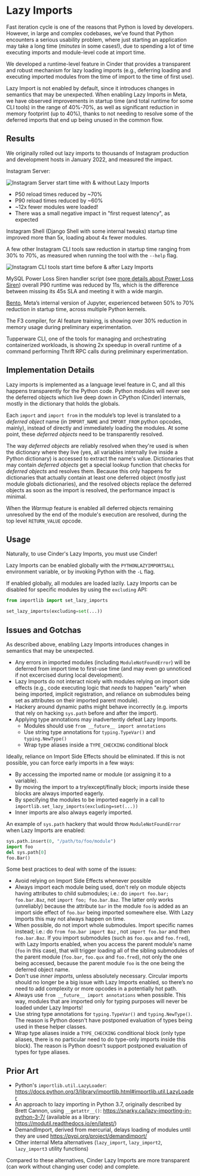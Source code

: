 # Lazy Imports

Fast iteration cycle is one of the reasons that Python is loved by developers.
However, in large and complex codebases, we’ve found that Python encounters a
serious usability problem, where just starting an application may take a long
time (*minutes* in some cases!), due to spending a lot of time executing
imports and module-level code at import time.

We developed a runtime-level feature in Cinder that provides a transparent and
robust mechanism for lazy loading imports (e.g., deferring loading and
executing imported modules from the time of import to the time of first use).

Lazy Import is not enabled by default, since it introduces changes in semantics
that may be unexpected. When enabling Lazy Imports in Meta, we have observed
improvements in startup time (and total runtime for some CLI tools) in the
range of 40%-70%, as well as significant reduction in memory footprint
(up to 40%), thanks to not needing to resolve some of the deferred imports
that end up being unused in the common flow.


## Results

We originally rolled out lazy imports to thousands of Instagram production and
development hosts in January 2022, and measured the impact.

Instagram Server:

![Instagram Server start time with & without Lazy Imports](./images/lazy_imports_ig_srv_graph.png)

- P50 reload times reduced by ~70%
- P90 reload times reduced by ~60%
- ~12x fewer modules were loaded!
- There was a small negative impact in "first request latency", as expected

Instagram Shell (Django Shell with some internal tweaks) startup time improved
more than 5x, loading about 4x fewer modules.

A few other Instagram CLI tools saw reduction in startup time ranging from 30%
to 70%, as measured when running the tool with the `--help` flag.

![Instagram CLI tools start time before & after Lazy Imports](./images/lazy_imports_cli_tools_graph.png)

MySQL Power Loss Siren handler script (see [more details about Power Loss Siren](https://engineering.fb.com/2021/12/16/data-center-engineering/power-loss-siren/))
overall P90 runtime was reduced by 11s, which is the difference between missing
its 45s SLA and meeting it with a wide margin.

[Bento](https://developers.facebook.com/blog/post/2021/09/20/eli5-bento-interactive-notebook-empowers-development-collaboration-best-practices/),
Meta’s internal version of Jupyter, experienced between 50% to 70% reduction in
startup time, across multiple Python kernels.

The F3 compiler, for AI feature training, is showing over 30% reduction in
memory usage during preliminary experimentation.

Tupperware CLI, one of the tools for managing and orchestrating containerized
workloads, is showing 2x speedup in overall runtime of a command performing
Thrift RPC calls during preliminary experimentation.


## Implementation Details

Lazy imports is implemented as a language level feature in C, and all this
happens transparently for the Python code. Python modules will never see the
deferred objects which live deep down in CPython (Cinder) internals, mostly
in the dictionary that holds the globals.

Each `import` and `import from` in the module’s top level is translated
to a *deferred object* name (in `IMPORT_NAME` and `IMPORT_FROM` python
opcodes, mainly), instead of directly and immediately loading the modules.
At some point, these *deferred objects* need to be transparently resolved.

The way *deferred objects* are reliably resolved when they're used is when the
dictionary where they live (yes, all variables internally live inside a Python
dictionary) is accessed to extract the name's value. Dictionaries that may
contain *deferred objects* get a special lookup function that checks for
*deferred objects* and resolves them. Because this only happens for
dictionaries that actually contain at least one deferred object (mostly just
module globals dictionaries), and the resolved objects replace the deferred
objects as soon as the import is resolved, the performance impact is minimal.

When the *Warmup* feature is enabled all deferred objects remaining unresolved
by the end of the module's execution are resolved, during the top level
`RETURN_VALUE` opcode.


## Usage

Naturally, to use Cinder's Lazy Imports, you must use Cinder!

Lazy Imports can be enabled globally with the `PYTHONLAZYIMPORTSALL`
environment variable, or by invoking Python with the `-L` flag.

If enabled globally, all modules are loaded lazily. Lazy Imports can be
disabled for specific modules by using the `excluding` API:

```py
from importlib import set_lazy_imports

set_lazy_imports(excluding=set(...))
```


## Issues and Gotchas

As described above, enabling Lazy Imports introduces changes in semantics that
may be unexpected.

- Any errors in imported modules (including `ModuleNotFoundError`) will be
  deferred from import time to first-use time (and may even go unnoticed if
  not excercised during local development).
- Lazy Imports do not interact nicely with modules relying on import side
  effects (e.g., code executing logic that *needs* to happen "early" when
  being imported, implicit registration, and reliance on submodules being set
  as attributes on their imported parent module).
- Hackery around dynamic paths might behave incorrectly (e.g. imports that
  rely on hacking `sys.path` before and after the import).
- Applying type annotations may inadvertently defeat Lazy Imports.
  - Modules should use `from __future__ import annotations`
  - Use string type annotations for `typing.TypeVar()` and `typing.NewType()`
  - Wrap type aliases inside a `TYPE_CHECKING` conditional block

Ideally, reliance on Import Side Effects should be eliminated. If this is not
possible, you can force early imports in a few ways:

- By accessing the imported name or module (or assigning it to a variable).
- By moving the import to a try/except/finally block;
  imports inside these blocks are always imported eagerly.
- By specifying the modules to be imported eagerly in a call to
  `importlib.set_lazy_imports(excluding=set(...))`
- Inner imports are also always eagerly imported.

An example of `sys.path` hackery that would throw `ModuleNotFoundError`
when Lazy Imports are enabled:

```py
sys.path.insert(0, "/path/to/foo/module")
import foo
del sys.path[0]
foo.Bar()
```

Some best practices to deal with some of the issues:

- Avoid relying on Import Side Effects whenever possible
- Always import each module being used, don't rely on module objects having
  attributes to child submodules; i.e.: do `import foo.bar; foo.bar.Baz`,
  not `import foo; foo.bar.Baz`. The latter only works (unreliably) because
  the attribute `bar` in the module `foo` is added as an import side effect
  of `foo.bar` being imported somewhere else. With Lazy Imports this may not
  always happen on time.
- When possible, do not import whole submodules. Import specific names instead;
  i.e.: do `from foo.bar import Baz` , not `import foo.bar` and then
  `foo.bar.Baz`. If you import submodules (such as `foo.qux` and
  `foo.fred`), with Lazy Imports enabled, when you access the parent module's
  name (`foo` in this case), that will trigger loading all of the sibling
  submodules of the parent module (`foo.bar`, `foo.qux` and `foo.fred`),
  not only the one being accessed, because the parent module `foo` is the one
  being the deferred object name.
- Don't use *inner imports*, unless absolutely necessary. Circular imports
  should no longer be a big issue with Lazy Imports enabled, so there’s no need
  to add complexity or more opcodes in a potentially hot path.
- Always use `from __future__ import annotations`  when possible. This way,
  modules that are imported only for typing purposes will never be loaded under
  Lazy Imports!
- Use string type annotations for `typing.TypeVar()` and `typing.NewType()`.
  The reason is Python doesn't have postponed evaluation of types being used in
  these helper classes.
- Wrap type aliases inside a `TYPE_CHECKING` conditional block (only type
  aliases, there is no particular need to do type-only imports inside this
  block). The reason is Python doesn't support postponed evaluation of types
  for type aliases.


## Prior Art

- Python's `importlib.util.LazyLoader`: https://docs.python.org/3/library/importlib.html#importlib.util.LazyLoader
- An approach to lazy importing in Python 3.7, originally described by Brett Cannon, using `__getattr__()`: https://snarky.ca/lazy-importing-in-python-3-7/ (available as a library: https://modutil.readthedocs.io/en/latest/)
- DemandImport, derived from mercurial, delays loading of modules until they are used https://pypi.org/project/demandimport/
- Other internal Meta alternatives (`lazy_import`, `lazy_import2`, `lazy_import3` utility functions)

Compared to these alternatives, Cinder Lazy Imports are more transparent (can work without changing user code) and complete.
